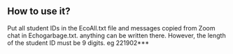 ##	How to use it?
Put all student IDs in the EcoAll.txt file and messages copied from Zoom chat in Echogarbage.txt. anything can be written there. However, the length of the student ID must be 9 digits. eg 221902***
